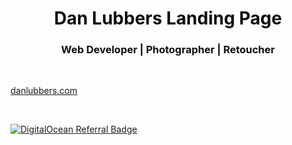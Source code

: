 <div align="center">
   <h1 style="color:#0e0e0e">Dan Lubbers Landing Page</h1>
  <h3 style="color:#0e0e0e">Web Developer | Photographer | Retoucher</h3>
</div>

<br>

[danlubbers.com](https://danlubbers.com)

<br>

[![DigitalOcean Referral Badge](https://web-platforms.sfo2.digitaloceanspaces.com/WWW/Badge%203.svg)](https://www.digitalocean.com/?refcode=d3bc93e787f8&utm_campaign=Referral_Invite&utm_medium=Referral_Program&utm_source=badge)

